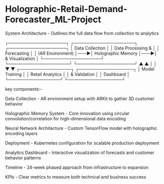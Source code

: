 # Holographic-Retail-Demand-Forecaster_ML-Project

System Architecture - Outlines the full data flow from collection to analytics

┌───────────────────┐    ┌────────────────────┐    ┌───────────────────┐
│ Data Collection   │    │ Data Processing &  │    │ Forecasting       │
│ (AR Environment)  │───►│ Holographic Memory │───►│ & Visualization   │
└───────────────────┘    └────────────────────┘    └───────────────────┘
                                   ▲                        ▲
                                   │                        │
                                   ▼                        ▼
                          ┌─────────────────┐     ┌──────────────────┐
                          │ Model Training  │     │ Retail Analytics │
                          │ & Validation    │     │ Dashboard        │
                          └─────────────────┘     └──────────────────┘
                          
key components:-

Data Collection - AR environment setup with ARKit to gather 3D customer behavior

Holographic Memory System - Core innovation using circular convolution/correlation for high-dimensional data encoding

Neural Network Architecture - Custom TensorFlow model with holographic encoding layers

Deployment - Kubernetes configuration for scalable production deployment

Analytics Dashboard - Interactive visualization of forecasts and customer behavior patterns

Timeline - 24-week phased approach from infrastructure to expansion

KPIs - Clear metrics to measure both technical and business success
